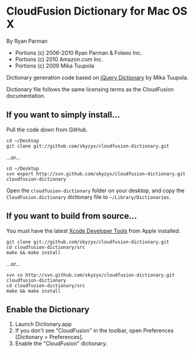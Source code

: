 # CloudFusion Dictionary for Mac OS X

By Ryan Parman

* Portions (c) 2006-2010 Ryan Parman & Foleeo Inc.
* Portions (c) 2010 Amazon.com Inc.
* Portions (c) 2009 Mika Tuupola

Dictionary generation code based on [jQuery Dictionary](http://github.com/tuupola/jquery_dictionary) by Mika Tuupola.

Dictionary file follows the same licensing terms as the CloudFusion documentation.


## If you want to simply install...

Pull the code down from GitHub.

	cd ~/Desktop
	git clone git://github.com/skyzyx/cloudfusion-dictionary.git

...or...

	cd ~/Desktop
	svn export http://svn.github.com/skyzyx/cloudfusion-dictionary.git cloudfusion-dictionary

Open the `cloudfusion-dictionary` folder on your desktop, and copy the `CloudFusion.dictionary` dictionary file to `~/Library/Dictionaries`.


## If you want to build from source...

You must have the latest [Xcode Developer Tools](http://developer.apple.com/technologies/xcode.html) from Apple installed.

	git clone git://github.com/skyzyx/cloudfusion-dictionary.git
	cd cloudfusion-dictionary/src
	make && make install

...or...

	svn co http://svn.github.com/skyzyx/cloudfusion-dictionary.git cloudfusion-dictionary
	cd cloudfusion-dictionary/src
	make && make install


## Enable the Dictionary

1. Launch Dictionary.app
2. If you don't see "CloudFusion" in the toolbar, open Preferences [Dictionary > Preferences].
3. Enable the "CloudFusion" dictionary.
